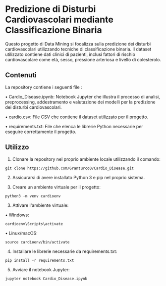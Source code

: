 # Predizione di Disturbi Cardiovascolari mediante Classificazione Binaria 
Questo progetto di Data Mining si focalizza sulla predizione dei disturbi cardiovascolari utilizzando tecniche di classificazione binaria. Il dataset utilizzato contiene dati clinici di pazienti, inclusi fattori di rischio cardiovascolare come età, sesso, pressione arteriosa e livello di colesterolo.

## Contenuti
La repository contiene i seguenti file :

• Cardio_Disease.ipynb: Notebook Jupyter che illustra il processo di analisi, preprocessing, addestramento e valutazione dei modelli per la predizione dei disturbi cardiovascolari.

• cardio.csv: File CSV che contiene il dataset utilizzato per il progetto.

• requirements.txt: File che elenca  le librerie Python necessarie per eseguire correttamente il progetto.

## Utilizzo


1) Clonare la repository nel proprio ambiente locale utilizzando il comando:
```
git clone https://github.com/Granturco0/Cardio_Disease.git
```

2) Assicurarsi di avere installato Python 3 e pip nel proprio sistema.

3) Creare un ambiente virtuale per il progetto:
```
python3 -m venv cardioenv
```
3) Attivare l'ambiente virtuale:

  • Windows:
  ```
  cardioenv\Scripts\activate
  ```

  • Linux/macOS:
  ```
  source cardioenv/bin/activate
  ```

4) Installare le librerie necessarie da requirements.txt:
```
pip install -r requirements.txt
```

5) Avviare il notebook Jupyter:
```
jupyter notebook Cardio_Disease.ipynb
```
